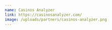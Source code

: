 ```yaml
---
name: Сasinos Analyzer
link: https://casinosanalyzer.com/
image: /uploads/partners/сasinos-analyzer.png
---
```

